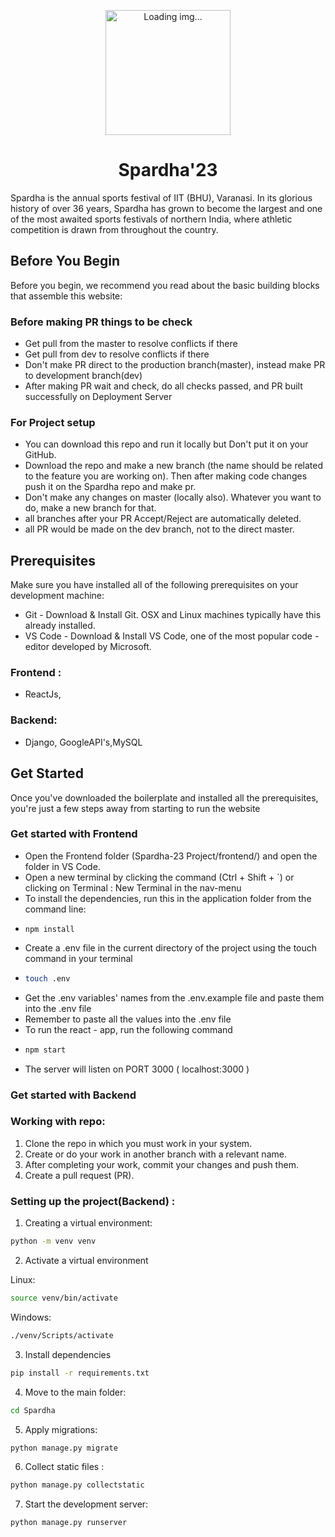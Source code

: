 
<p align="center">
<img height="200px" src="https://user-images.githubusercontent.com/78701055/155994640-18c37b08-f6dc-493b-8116-c8b46f94a46b.png" alt="Loading img..."/>
<!-- <img height="200px"  src="https://user-images.githubusercontent.com/78701055/155997992-04602a01-5dd9-41c3-a563-597fabf7d8d1.jpg" alt="Loading img..."/> -->
</p>
<h1 align="center"> Spardha'23 </h1>

Spardha is the annual sports festival of IIT (BHU), Varanasi. In its glorious history of over 36 years, Spardha has grown to become the largest and one of the most awaited sports festivals of northern India, where athletic competition is drawn from throughout the country.

## Before You Begin
Before you begin, we recommend you read about the basic building blocks that assemble this website:
### Before making PR things to be check
- Get pull from the master to resolve conflicts if there
- Get pull from dev to resolve conflicts if there
- Don't make PR direct to the production branch(master), instead make PR to development branch(dev)
- After making PR wait and check, do all checks passed, and PR built successfully on Deployment Server
### For Project setup
- You can download this repo and run it locally but Don't put it on your GitHub.
- Download the repo and make a new branch (the name should be related to the feature you are working on). Then after making code changes push it on the Spardha repo and make pr.
- Don't make any changes on master (locally also). Whatever you want to do, make a new branch for that.
- all branches after your PR Accept/Reject are automatically deleted.
- all PR would be made on the dev branch, not to the direct master.

## Prerequisites
Make sure you have installed all of the following prerequisites on your development machine:
- Git - Download & Install Git. OSX and Linux machines typically have this already installed.
- VS Code - Download & Install VS Code, one of the most popular code - editor developed by Microsoft.

### Frontend :
- ReactJs,
   
### Backend:
- Django, GoogleAPI's,MySQL


## Get Started
Once you've downloaded the boilerplate and installed all the prerequisites, you're just a few steps away from starting to run the website

### Get started with Frontend
- Open the Frontend folder (Spardha-23 Project/frontend/) and open the folder in VS Code.
- Open a new terminal by clicking the command (Ctrl + Shift + `) or clicking on Terminal : New Terminal in the nav-menu
- To install the dependencies, run this in the application folder from the command line:
- ```
  npm install
  ```
- Create a .env file in the current directory of the project using the touch command in your terminal
- ```bash
  touch .env
  ```
- Get the .env variables' names from the .env.example file and paste them into the .env file
- Remember to paste all the values into the .env file
- To run the react - app, run the following command
- ```bash
  npm start
  ```
- The server will listen on PORT 3000 ( localhost:3000 )

### Get started with Backend


### Working with repo:
1. Clone the repo in which you must work in your system.
2. Create or do your work in another branch with a relevant name.
3. After completing your work, commit your changes and push them.
4. Create a pull request (PR).

### Setting up the project(Backend) :

1. Creating a virtual environment:
```bash
python -m venv venv
```
2. Activate a virtual environment

Linux:
```bash
source venv/bin/activate
```
Windows:
```cmd
./venv/Scripts/activate
```
3. Install dependencies
```bash
pip install -r requirements.txt
```
4. Move to the main folder: 
```bash
cd Spardha
```
5. Apply migrations: 
```bash
python manage.py migrate
```
6. Collect static files : 
```bash
python manage.py collectstatic
```
7. Start the development server: 
```bash
python manage.py runserver
```

